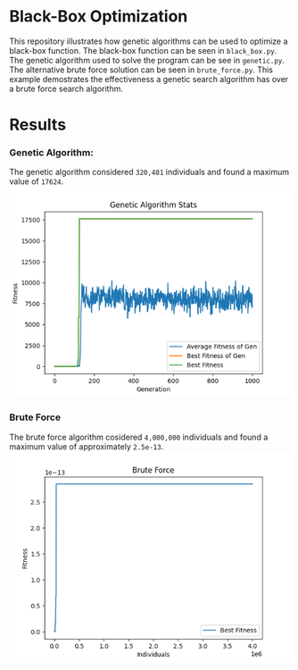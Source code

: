 # Black-Box Optimization
This repository illustrates how genetic algorithms can be used to optimize a black-box function. The black-box function can be seen in `black_box.py`. The genetic algorithm used to solve the program can be see in `genetic.py`. The alternative brute force solution can be seen in `brute_force.py`. This example demostrates the effectiveness a genetic search algorithm has over a brute force search algorithm. 

# Results
### Genetic Algorithm:
The genetic algorithm considered `320,481` individuals and found a maximum value of `17624`.
<img src="imgs/genetic_algorithm.png"/>

### Brute Force
The brute force algorithm cosidered `4,000,000` individuals and found a maximum value of approximately `2.5e-13`.
<img src="imgs/brute_force.png"/>